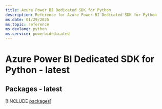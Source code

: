 ```yaml
---
title: Azure Power BI Dedicated SDK for Python
description: Reference for Azure Power BI Dedicated SDK for Python
ms.date: 01/29/2025
ms.topic: reference
ms.devlang: python
ms.service: powerbidedicated
---
```

# Azure Power BI Dedicated SDK for Python - latest
## Packages - latest
[!INCLUDE [packages](power-bi-dedicated-index.md)]